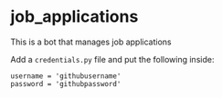 # job_applications
This is a bot that manages job applications

Add a `credentials.py` file and put the following inside:
```text
username = 'githubusername'
password = 'githubpassword'
```

